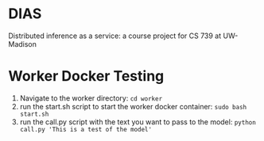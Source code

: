 # DIAS
Distributed inference as a service: a course project for CS 739 at UW-Madison

# Worker Docker Testing

1. Navigate to the worker directory:
  `cd worker`
2. run the start.sh script to start the worker docker container:
  `sudo bash start.sh`
3. run the call.py script with the text you want to pass to the model:
  `python call.py 'This is a test of the model'`
